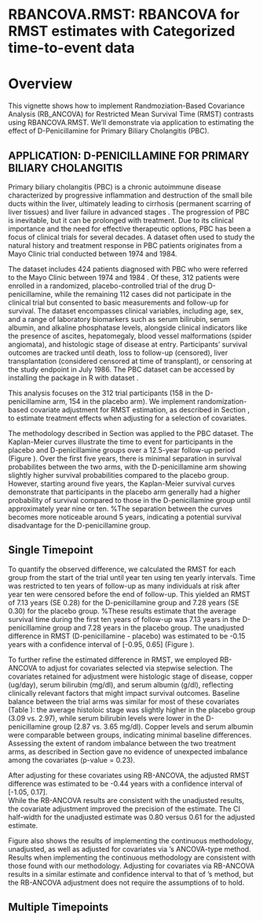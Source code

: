 RBANCOVA.RMST: RBANCOVA for RMST estimates with Categorized
time-to-event data
================

# Overview

This vignette shows how to implement Randmoziation-Based Covariance
Analysis (RB_ANCOVA) for Restricted Mean Survival Time (RMST) contrasts
using RBANCOVA.RMST. We’ll demonstrate via application to estimating the
effect of D-Penicillamine for Primary Biliary Cholangitis (PBC).

## APPLICATION: D-PENICILLAMINE FOR PRIMARY BILIARY CHOLANGITIS

Primary biliary cholangitis (PBC) is a chronic autoimmune disease
characterized by progressive inflammation and destruction of the small
bile ducts within the liver, ultimately leading to cirrhosis (permanent
scarring of liver tissues) and liver failure in advanced stages . The
progression of PBC is inevitable, but it can be prolonged with
treatment. Due to its clinical importance and the need for effective
therapeutic options, PBC has been a focus of clinical trials for several
decades. A dataset often used to study the natural history and treatment
response in PBC patients originates from a Mayo Clinic trial conducted
between 1974 and 1984.

The dataset includes 424 patients diagnosed with PBC who were referred
to the Mayo Clinic between 1974 and 1984 . Of these, 312 patients were
enrolled in a randomized, placebo-controlled trial of the drug
D-penicillamine, while the remaining 112 cases did not participate in
the clinical trial but consented to basic measurements and follow-up for
survival. The dataset encompasses clinical variables, including age,
sex, and a range of laboratory biomarkers such as serum bilirubin, serum
albumin, and alkaline phosphatase levels, alongside clinical indicators
like the presence of ascites, hepatomegaly, blood vessel malformations
(spider angiomata), and histologic stage of disease at entry.
Participants’ survival outcomes are tracked until death, loss to
follow-up (censored), liver transplantation (considered censored at time
of transplant), or censoring at the study endpoint in July 1986. The PBC
dataset can be accessed by installing the package in R with dataset .

This analysis focuses on the 312 trial participants (158 in the
D-penicillamine arm, 154 in the placebo arm). We implement
randomization-based covariate adjustment for RMST estimation, as
described in Section , to estimate treatment effects when adjusting for
a selection of covariates.

The methodology described in Section was applied to the PBC dataset. The
Kaplan-Meier curves illustrate the time to event for participants in the
placebo and D-penicillamine groups over a 12.5-year follow-up period
(Figure ). Over the first five years, there is minimal separation in
survival probabilites between the two arms, with the D-penicillamine arm
showing slightly higher survival probabilities compared to the placebo
group. However, starting around five years, the Kaplan-Meier survival
curves demonstrate that participants in the placebo arm generally had a
higher probability of survival compared to those in the D-penicillamine
group until approximately year nine or ten. %The separation between the
curves becomes more noticeable around 5 years, indicating a potential
survival disadvantage for the D-penicillamine group.

<!-- \begin{figure} -->

<!-- \centering -->

<!-- \includegraphics[width=.8\linewidth]{Figures/pbc_survival_KM.png} -->

<!-- \caption{Kaplan-Meier (KM) estimate for time-to-death of each treatment group (D-penicillamine or placebo) for patients enrolled in the PBC Mayo Clinic trial. Time represents years from trial registration to death or last date known alive.}\label{fig:pbc_km} -->

<!-- \end{figure} -->

## Single Timepoint

To quantify the observed difference, we calculated the RMST for each
group from the start of the trial until year ten using ten yearly
intervals. Time was restricted to ten years of follow-up as many
individuals at risk after year ten were censored before the end of
follow-up. This yielded an RMST of 7.13 years (SE 0.28) for the
D-penicillamine group and 7.28 years (SE 0.30) for the placebo group.
%These results estimate that the average survival time during the first
ten years of follow-up was 7.13 years in the D-penicillamine group and
7.28 years in the placebo group. The unadjusted difference in RMST
(D-penicillamine - placebo) was estimated to be -0.15 years with a
confidence interval of \[-0.95, 0.65\] (Figure ).

To further refine the estimated difference in RMST, we employed
RB-ANCOVA to adjust for covariates selected via stepwise selection. The
covariates retained for adjustment were histologic stage of disease,
copper (ug/day), serum bilirubin (mg/dl), and serum albumin (g/dl),
reflecting clinically relevant factors that might impact survival
outcomes. Baseline balance between the trial arms was similar for most
of these covariates (Table ): the average histoloic stage was slightly
higher in the placebo group (3.09 vs. 2.97), while serum bilirubin
levels were lower in the D-penicillamine group (2.87 vs. 3.65 mg/dl).
Copper levels and serum albumin were comparable between groups,
indicating minimal baseline differences. Assessing the extent of random
imbalance between the two treatment arms, as described in Section gave
no evidence of unexpected imbalance among the covariates (p-value =
0.23).

<!-- \begin{table} -->

<!-- \caption{Mean (SE) of selected variables by treatment arm} -->

<!-- \centering -->

<!-- \begin{tabular}{lcccc} -->

<!-- \toprule -->

<!-- \textbf{Trial Arm} & \textbf{Histologic Stage} & \textbf{Copper} & \textbf{Serum Bilirubin} & \textbf{Serum Albumin}\\ -->

<!-- \midrule -->

<!-- Placebo & 3.09 (0.07) & 97.65 (6.46) & 3.65 (0.43) & 3.52 (0.03)\\ -->

<!-- D-penicillamine & 2.97 (0.07) & 97.64 (7.18) & 2.87 (0.29) & 3.52 (0.04)\\ -->

<!-- \hiderowcolors -->

<!-- \hline  % Please only put a hline at the end of the table -->

<!-- \end{tabular}\label{table:pbc_covs} -->

<!-- \end{table} -->

After adjusting for these covariates using RB-ANCOVA, the adjusted RMST
difference was estimated to be -0.44 years with a confidence interval of
\[-1.05, 0.17\].  
While the RB-ANCOVA results are consistent with the unadjusted results,
the covariate adjustment improved the precision of the estimate. The CI
half-width for the unadjusted estimate was 0.80 versus 0.61 for the
adjusted estimate.

Figure also shows the results of implementing the continuous
methodology, unadjusted, as well as adjusted for covariates via ’s
ANCOVA-type method. Results when implementing the continuous methodology
are consistent with those found with our methodology. Adjusting for
covariates via RB-ANCOVA results in a similar estimate and confidence
interval to that of ’s method, but the RB-ANCOVA adjustment does not
require the assumptions of to hold.

<!-- \begin{figure} -->

<!-- \centering -->

<!-- \includegraphics[width=0.8\linewidth]{Figures/estimates_CIs_pbc_4covs.png} -->

<!-- \caption{Estimates and corresponding confidence intervals for difference in RMST of D-penicillamine vs. Placebo. Adjusted estimates adjust for histolic stage of disease, serum bilirubin (mg/dl), serum albumin (g/dl), and urine copper (ug/day). The Continuous-Adjusted results are shown from implementation of the continuous methodology, adjusting for covariates with \cite{Tian2018}'s ANCOVA-type method.}\label{fig:pbc_ci_1} -->

<!-- \end{figure} -->

## Multiple Timepoints

<!-- rmarkdown::render("vignettes/RMST-RBANCOVA.Rmd") -->

